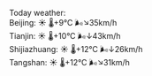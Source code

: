Today weather:  
Beijing: ☀️   🌡️+9°C 🌬️↘35km/h  
Tianjin: ☀️   🌡️+10°C 🌬️↓43km/h  
Shijiazhuang: ☀️   🌡️+12°C 🌬️↓26km/h  
Tangshan: ☀️   🌡️+12°C 🌬️↘31km/h  
